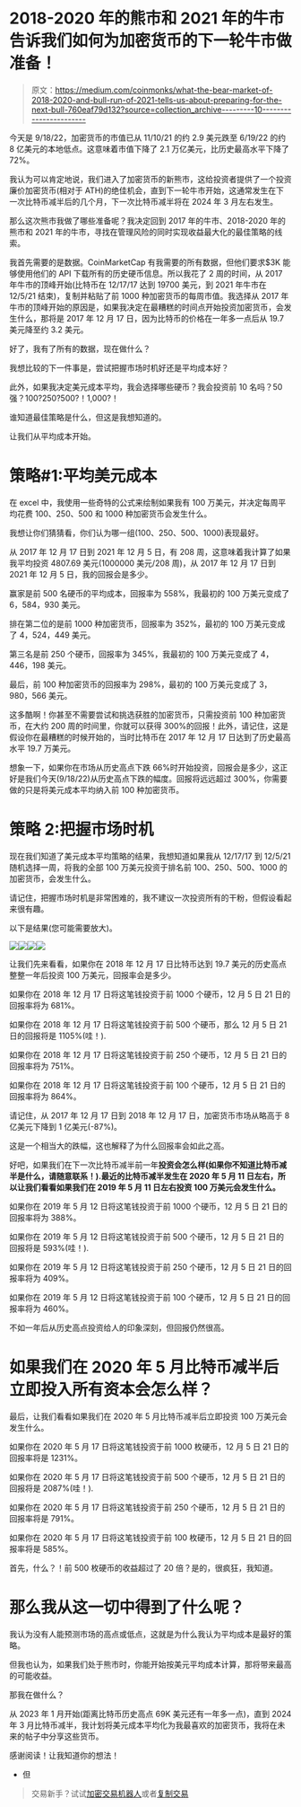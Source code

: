 # 2018-2020 年的熊市和 2021 年的牛市告诉我们如何为加密货币的下一轮牛市做准备！

> 原文：<https://medium.com/coinmonks/what-the-bear-market-of-2018-2020-and-bull-run-of-2021-tells-us-about-preparing-for-the-next-bull-760eaf79d132?source=collection_archive---------10----------------------->

今天是 9/18/22，加密货币的市值已从 11/10/21 的约 2.9 美元跌至 6/19/22 的约 8 亿美元的本地低点。这意味着市值下降了 2.1 万亿美元，比历史最高水平下降了 72%。

我认为可以肯定地说，我们进入了加密货币的新熊市，这给投资者提供了一个投资廉价加密货币(相对于 ATH)的绝佳机会，直到下一轮牛市开始，这通常发生在下一次比特币减半后的几个月，下一次比特币减半将在 2024 年 3 月左右发生。

那么这次熊市我做了哪些准备呢？我决定回到 2017 年的牛市、2018-2020 年的熊市和 2021 年的牛市，寻找在管理风险的同时实现收益最大化的最佳策略的线索。

我首先需要的是数据。CoinMarketCap 有我需要的所有数据，但他们要求$3K 能够使用他们的 API 下载所有的历史硬币信息。所以我花了 2 周的时间，从 2017 年牛市的顶峰开始(比特币在 12/17/17 达到 19700 美元，到 2021 年牛市在 12/5/21 结束)，复制并粘贴了前 1000 种加密货币的每周市值。我选择从 2017 年牛市的顶峰开始的原因是，如果我决定在最糟糕的时间点开始投资加密货币，会发生什么，那将是 2017 年 12 月 17 日，因为比特币的价格在一年多一点后从 19.7 美元降至约 3.2 美元。

好了，我有了所有的数据，现在做什么？

我想比较的下一件事是，尝试把握市场时机好还是平均成本好？

此外，如果我决定美元成本平均，我会选择哪些硬币？我会投资前 10 名吗？50 强？100?250?500?！1,000?！

谁知道最佳策略是什么，但这是我想知道的。

让我们从平均成本开始。

# **策略#1:平均美元成本**

在 excel 中，我使用一些奇特的公式来绘制如果我有 100 万美元，并决定每周平均花费 100、250、500 和 1000 种加密货币会发生什么。

我想让你们猜猜看，你们认为哪一组(100、250、500、1000)表现最好。

从 2017 年 12 月 17 日到 2021 年 12 月 5 日，有 208 周，这意味着我计算了如果我平均投资 4807.69 美元(1000000 美元/208 周)，从 2017 年 12 月 17 日到 2021 年 12 月 5 日，我的回报会是多少。

赢家是前 500 名硬币的平均成本，回报率为 558%，我最初的 100 万美元变成了 6，584，930 美元。

排在第二位的是前 1000 种加密货币，回报率为 352%，最初的 100 万美元变成了 4，524，449 美元。

第三名是前 250 个硬币，回报率为 345%，我最初的 100 万美元变成了 4，446，198 美元。

最后，前 100 种加密货币的回报率为 298%，最初的 100 万美元变成了 3，980，566 美元。

这多酷啊！你甚至不需要尝试和挑选获胜的加密货币，只需投资前 100 种加密货币，在大约 200 周的时间里，你就可以获得 300%的回报！此外，请记住，这是假设你在最糟糕的时候开始的，当时比特币在 2017 年 12 月 17 日达到了历史最高水平 19.7 万美元。

想象一下，如果你在市场从历史高点下跌 66%时开始投资，回报会是多少，这正好是我们今天(9/18/22)从历史高点下跌的幅度。回报将远远超过 300%，你需要做的只是将美元成本平均纳入前 100 种加密货币。

# 策略 2:把握市场时机

现在我们知道了美元成本平均策略的结果，我想知道如果我从 12/17/17 到 12/5/21 随机选择一周，将我的全部 100 万美元投资于排名前 100、250、500、1000 的加密货币，会发生什么。

请记住，把握市场时机是非常困难的，我不建议一次投资所有的干粉，但假设看起来很有趣。

以下是结果(您可能需要放大)。

![](img/72da462c682589ed058067e5fb96bee9.png)![](img/43bb8b4e6c879794172d00d024364f20.png)![](img/963bc0f772c13bb703bb83f465fe3c9f.png)![](img/bf4ddf5d7d1b0ee4e219b72e77b89dea.png)

让我们先来看看，如果你在 2018 年 12 月 17 日比特币达到 19.7 美元的历史高点整整一年后投资 100 万美元，回报率会是多少。

如果你在 2018 年 12 月 17 日将这笔钱投资于前 1000 个硬币，12 月 5 日 21 日的回报率将为 681%。

如果你在 2018 年 12 月 17 日将这笔钱投资于前 500 个硬币，那么 12 月 5 日 21 日的回报将是 1105%(哇！).

如果你在 2018 年 12 月 17 日将这笔钱投资于前 250 个硬币，12 月 5 日 21 日的回报率将为 751%。

如果你在 2018 年 12 月 17 日将这笔钱投资于前 100 个硬币，12 月 5 日 21 日的回报率将为 864%。

请记住，从 2017 年 12 月 17 日到 2018 年 12 月 17 日，加密货币市场从略高于 8 亿美元下降到 1 亿美元(-87%)。

这是一个相当大的跌幅，这也解释了为什么回报率会如此之高。

好吧，如果我们在下一次比特币减半前一年**投资会怎么样(如果你不知道比特币减半是什么，请随意联系！).最近的比特币减半发生在 2020 年 5 月 11 日左右，所以让我们看看如果我们在 2019 年 5 月 11 日左右投资 100 万美元会发生什么。**

如果你在 2019 年 5 月 12 日将这笔钱投资于前 1000 个硬币，12 月 5 日 21 日的回报率将为 388%。

如果你在 2019 年 5 月 12 日将这笔钱投资于前 500 个硬币，12 月 5 日 21 日的回报将是 593%(哇！).

如果你在 2019 年 5 月 12 日将这笔钱投资于前 250 个硬币，12 月 5 日 21 日的回报率将为 409%。

如果你在 2019 年 5 月 12 日将这笔钱投资于前 100 个硬币，12 月 5 日 21 日的回报率将为 460%。

不如一年后从历史高点投资给人的印象深刻，但回报仍然很高。

# 如果我们在 2020 年 5 月比特币减半后立即投入所有资本会怎么样？

最后，让我们看看如果我们在 2020 年 5 月比特币减半后立即投资 100 万美元会发生什么。

如果你在 2020 年 5 月 17 日将这笔钱投资于前 1000 枚硬币，12 月 5 日 21 日的回报率将是 1231%。

如果你在 2020 年 5 月 17 日将这笔钱投资于前 500 个硬币，12 月 5 日 21 日的回报将是 2087%(哇！).

如果你在 2020 年 5 月 17 日将这笔钱投资于前 250 个硬币，12 月 5 日 21 日的回报率将是 791%。

如果你在 2020 年 5 月 17 日将这笔钱投资于前 100 枚硬币，12 月 5 日 21 日的回报率将是 585%。

首先，什么？！前 500 枚硬币的收益超过了 20 倍？是的，很疯狂，我知道。

# 那么我从这一切中得到了什么呢？

我认为没有人能预测市场的高点或低点，这就是为什么我认为平均成本是最好的策略。

但我也认为，如果我们处于熊市时，你能开始按美元平均成本计算，那将带来最高的可能收益。

那我在做什么？

从 2023 年 1 月开始(距离比特币历史高点 69K 美元还有一年多一点)，直到 2024 年 3 月比特币减半，我计划将美元成本平均化为我最喜欢的加密货币，我将在未来的帖子中分享这些货币。

感谢阅读！让我知道你的想法！

*   但

> 交易新手？试试[加密交易机器人](/coinmonks/crypto-trading-bot-c2ffce8acb2a)或者[复制交易](/coinmonks/top-10-crypto-copy-trading-platforms-for-beginners-d0c37c7d698c)